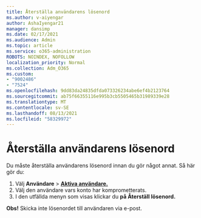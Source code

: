 ```yaml
---
title: Återställa användarens lösenord
ms.author: v-aiyengar
author: AshaIyengar21
manager: dansimp
ms.date: 02/17/2021
ms.audience: Admin
ms.topic: article
ms.service: o365-administration
ROBOTS: NOINDEX, NOFOLLOW
localization_priority: Normal
ms.collection: Adm_O365
ms.custom:
- "9002486"
- "7524"
ms.openlocfilehash: 9dd83da24835dfda073326234abe6ef4b2123764
ms.sourcegitcommit: ab75f66355116e995b3cb5505465b31989339e28
ms.translationtype: MT
ms.contentlocale: sv-SE
ms.lasthandoff: 08/13/2021
ms.locfileid: "58329972"
---
```

# <a name="reset-the-users-password"></a>Återställa användarens lösenord

Du måste återställa användarens lösenord innan du gör något annat. Så här gör du:

1. Välj **Användare**  >  **[Aktiva användare.](https://go.microsoft.com/fwlink/p/?linkid=834822)**
1. Välj den användare vars konto har komprometterats.
1. I den utfällda menyn som visas klickar du **på Återställ lösenord.**

**Obs!** Skicka inte lösenordet till användaren via e-post.
